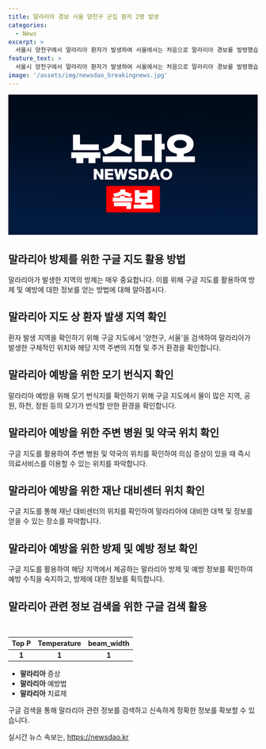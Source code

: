 ```yaml
---
title: 말라리아 경보 서울 양천구 군집 환자 2명 발생
categories:
  - News
excerpt: >
  서울시 양천구에서 말라리아 환자가 발생하여 서울에서는 처음으로 말라리아 경보를 발령했습니다. 두 환자는 증상 발생 간격이 2주 이내이고 거주지가 1킬로미터 이내인 첫 군집 사례로, 서울시는 역학조사를 진행하고 지역 내 확산을 막기 위해 모기 방제도 지원할 방침입니다. 또한, 말라리아 의심 증상이 있는 경우 보건소에서 48시간 주기로 검사를 받을 수 있습니다. 
feature_text: >
  서울시 양천구에서 말라리아 환자가 발생하여 서울에서는 처음으로 말라리아 경보를 발령했습니다. 두 환자는 증상 발생 간격이 2주 이내이고 거주지가 1킬로미터 이내인 첫 군집 사례로, 서울시는 역학조사를 진행하고 지역 내 확산을 막기 위해 모기 방제도 지원할 방침입니다. 또한, 말라리아 의심 증상이 있는 경우 보건소에서 48시간 주기로 검사를 받을 수 있습니다. 
image: '/assets/img/newsdao_breakingnews.jpg'
---
```


<p><img src="/assets/img/newsdao_breakingnews.jpg" alt="flaretime 속보" /></p>

<h2 data-ke-size="size26">말라리아 방제를 위한 구글 지도 활용 방법</h2>

<p data-ke-size="size16">말라리아가 발생한 지역의 방제는 매우 중요합니다. 이를 위해 구글 지도를 활용하여 방제 및 예방에 대한 정보를 얻는 방법에 대해 알아봅시다.</p>

<h2 data-ke-size="size26">말라리아 지도 상 환자 발생 지역 확인</h2>

<p data-ke-size="size16">환자 발생 지역을 확인하기 위해 구글 지도에서 '양천구, 서울'을 검색하여 말라리아가 발생한 구체적인 위치와 해당 지역 주변의 지형 및 주거 환경을 확인합니다.</p>

<h2 data-ke-size="size26">말라리아 예방을 위한 모기 번식지 확인</h2>

<p data-ke-size="size16">말라리아 예방을 위해 모기 번식지를 확인하기 위해 구글 지도에서 물이 많은 지역, 공원, 하천, 정원 등의 모기가 번식할 만한 환경을 확인합니다.</p>

<h2 data-ke-size="size26">말라리아 예방을 위한 주변 병원 및 약국 위치 확인</h2>

<p data-ke-size="size16">구글 지도를 활용하여 주변 병원 및 약국의 위치를 확인하여 의심 증상이 있을 때 즉시 의료서비스를 이용할 수 있는 위치를 파악합니다.</p>

<h2 data-ke-size="size26">말라리아 예방을 위한 재난 대비센터 위치 확인</h2>

<p data-ke-size="size16">구글 지도를 통해 재난 대비센터의 위치를 확인하여 말라리아에 대비한 대책 및 정보를 얻을 수 있는 장소를 파악합니다.</p>

<h2 data-ke-size="size26">말라리아 예방을 위한 방제 및 예방 정보 확인</h2>

<p data-ke-size="size16">구글 지도를 활용하여 해당 지역에서 제공하는 말라리아 방제 및 예방 정보를 확인하여 예방 수칙을 숙지하고, 방제에 대한 정보를 획득합니다.</p>

<h2 data-ke-size="size26">말라리아 관련 정보 검색을 위한 구글 검색 활용</h2>

<p data-ke-size="size16">&nbsp;</p>

<table>
<thead>
<tr>
<th style="text-align: center;">Top P</th>
<th style="text-align: center;">Temperature</th>
<th style="text-align: center;">beam_width</th>
</tr>
</thead>
<tbody>
<tr>
<td style="text-align: center; height: 17px;"><b>1</b></td>
<td style="text-align: center; height: 17px;"><b>1</b></td>
<td style="text-align: center; height: 17px;"><b>1</b></td>
</tr>
</tbody>
</table>

<ul>
<li><b>말라리아</b> 증상</li>
<li><b>말라리아</b> 예방법</li>
<li><b>말라리아</b> 치료제</li>
</ul>

<p data-ke-size="size16">구글 검색을 통해 말라리아 관련 정보를 검색하고 신속하게 정확한 정보를 확보할 수 있습니다.</p>
실시간 뉴스 속보는, <a href="https://newsdao.kr" rel="dofollow">https://newsdao.kr</a>


